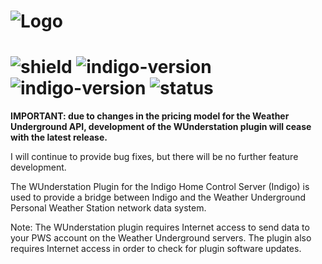 # ![Logo](https://github.com/DaveL17/WUnderstation/wiki/img/img_wunderstationLogo.png)
# ![shield](https://img.shields.io/github/release/DaveL17/WUnderstation.svg) ![indigo-version](https://img.shields.io/badge/Indigo-7.0+-blueviolet.svg) ![indigo-version](https://img.shields.io/badge/Python-2.7-darkgreen.svg) ![status](https://img.shields.io/badge/Deprecated-darkred.svg)

**IMPORTANT: due to changes in the pricing model for the Weather Underground API, development of the WUnderstation plugin will cease with the latest release.**

I will continue to provide bug fixes, but there will be no further feature development.

The WUnderstation Plugin for the Indigo Home Control Server (Indigo) is 
used to provide a bridge between Indigo and the Weather Underground 
Personal Weather Station network data system.

Note: The WUnderstation plugin requires Internet access to send data 
to your PWS account on the Weather Underground servers. The plugin 
also requires Internet access in order to check for plugin software 
updates.
